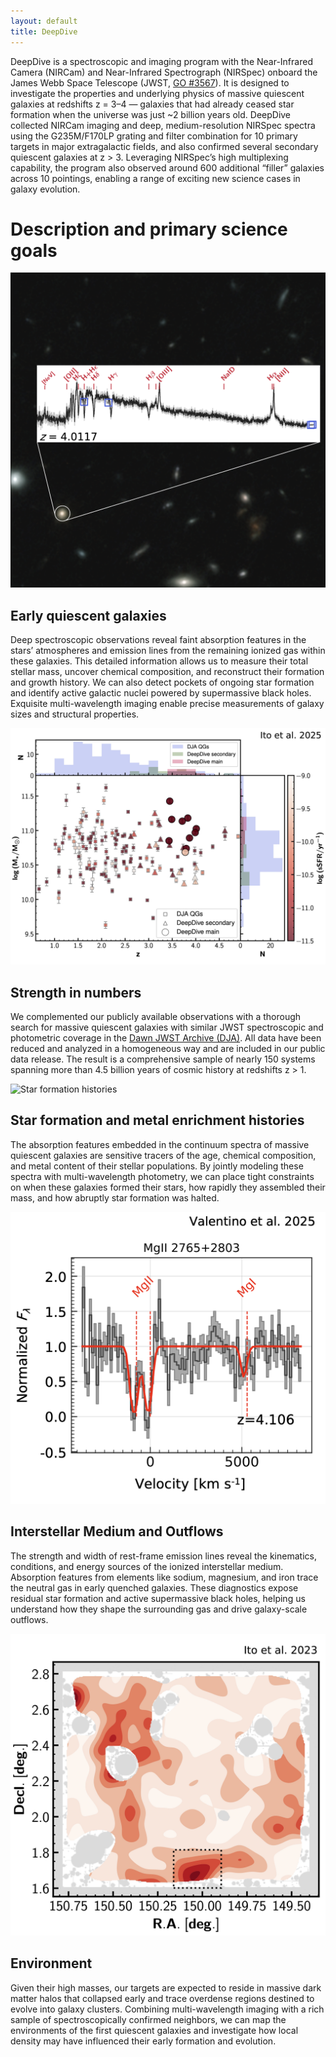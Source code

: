```yaml
---
layout: default
title: DeepDive
---
```


<!-- # DeepDive -->

DeepDive is a spectroscopic and imaging program with the Near-Infrared Camera (NIRCam) and Near-Infrared Spectrograph (NIRSpec) onboard the James Webb Space Telescope (JWST, [GO #3567](https://www.stsci.edu/jwst/science-execution/program-information?id=3567)). It is designed to investigate the properties and underlying physics of massive quiescent galaxies at redshifts z = 3–4 — galaxies that had already ceased star formation when the universe was just ~2 billion years old. DeepDive collected NIRCam imaging and deep, medium-resolution NIRSpec spectra using the G235M/F170LP grating and filter combination for 10 primary targets in major extragalactic fields, and also confirmed several secondary quiescent galaxies at z > 3. Leveraging NIRSpec’s high multiplexing capability, the program also observed around 600 additional “filler” galaxies across 10 pointings, enabling a range of exciting new science cases in galaxy evolution.

# Description and primary science goals

<div class="science-section">
  <div class="science-row">
    <img src="images/website_sxds_27434.png" alt="Quiescent Galaxies">
    <div>
      <h2>Early quiescent galaxies</h2>
      <p>Deep spectroscopic observations reveal faint absorption features in the stars’ atmospheres and emission lines from the remaining ionized gas within these galaxies. This detailed information allows us to measure their total stellar mass, uncover chemical composition, and reconstruct their formation and growth history. We can also detect pockets of ongoing star formation and identify active galactic nuclei powered by supermassive black holes. Exquisite multi-wavelength imaging enable precise measurements of galaxy sizes and structural properties.</p>
    </div>
  </div>

<div class="science-row reverse">
  <img src="images/statistics.jpg" alt="Strength in numbers">
  <div>
    <h2>Strength in numbers</h2>
    <p>We complemented our publicly available observations with a thorough search for massive quiescent galaxies with similar JWST spectroscopic and photometric coverage in the 
      <a href="https://dawn-cph.github.io/dja/index.html" target="_blank" rel="noopener noreferrer">Dawn JWST Archive (DJA)</a>. 
      All data have been reduced and analyzed in a homogeneous way and are included in our public data release. 
      The result is a comprehensive sample of nearly 150 systems spanning more than 4.5 billion years of cosmic history at redshifts z > 1.
    </p>
  </div>
</div>

  <div class="science-row">
    <img src="/images/sfhs.jpg" alt="Star formation histories">
    <div>
      <h2>Star formation and metal enrichment histories</h2>
      <p>The absorption features embedded in the continuum spectra of massive quiescent galaxies are sensitive tracers of the age, chemical composition, and metal content of their stellar populations. By jointly modeling these spectra with multi-wavelength photometry, we can place tight constraints on when these galaxies formed their stars, how rapidly they assembled their mass, and how abruptly star formation was halted.</p>
    </div>
  </div>

 <div class="science-row reverse">
  <img src="images/ism_outflows.png" alt="Interstellar medium and outflows">
  <div>
    <h2>Interstellar Medium and Outflows</h2>
    <p>
    The strength and width of rest-frame emission lines reveal the kinematics, conditions, and energy sources of the ionized interstellar medium. Absorption features from elements like sodium, magnesium, and iron trace the neutral gas in early quenched galaxies. These diagnostics expose residual star formation and active supermassive black holes, helping us understand how they shape the surrounding gas and drive galaxy-scale outflows.
    </p>
  </div>
</div>

  <div class="science-row">
    <img src="images/environment.jpg" alt="Environment">
    <div>
      <h2>Environment</h2>
      <p>Given their high masses, our targets are expected to reside in massive dark matter halos that collapsed early and trace overdense regions destined to evolve into galaxy clusters. Combining multi-wavelength imaging with a rich sample of spectroscopically confirmed neighbors, we can map the environments of the first quiescent galaxies and investigate how local density may have influenced their early formation and evolution.</p>
    </div>
  </div>

</div>
